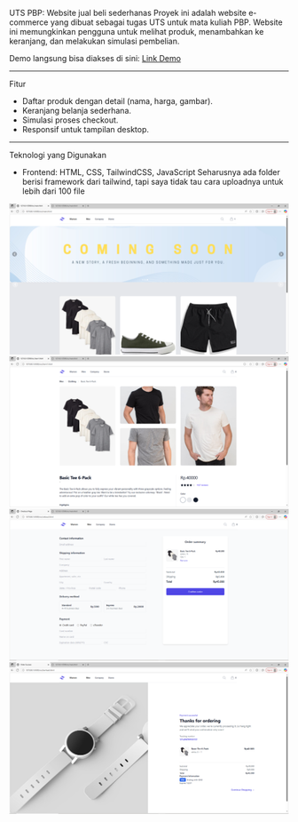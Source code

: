 UTS PBP: Website jual beli sederhanas
Proyek ini adalah website e-commerce yang dibuat sebagai tugas UTS untuk mata kuliah PBP. Website ini memungkinkan pengguna untuk melihat produk, menambahkan ke keranjang, dan melakukan simulasi pembelian.

Demo langsung bisa diakses di sini: [Link Demo](https://youtu.be/yliGAyrvJhM)

---
Fitur
- Daftar produk dengan detail (nama, harga, gambar).  
- Keranjang belanja sederhana.  
- Simulasi proses checkout.  
- Responsif untuk tampilan desktop.

---
Teknologi yang Digunakan
- Frontend: HTML, CSS, TailwindCSS, JavaScript 
Seharusnya ada folder berisi framework dari tailwind, tapi saya tidak tau cara uploadnya untuk lebih dari 100 file

![Menu](./src/image/Menu.png)
![Item](./src/image/Item.png)
![cekout](./src/image/cekout.png)
![berhasil](./src/image/berhasil.png)